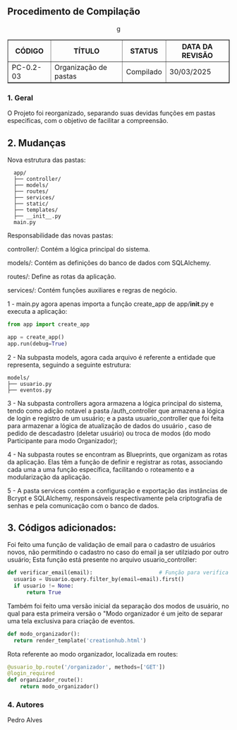 ## Procedimento de Compilação

<!-- Aqui fica o cabeçalho, onde teremos informações rápidas sobre as modificações do procedimento-->
<div align="center">
    <table border="1">
        <thead>g
            <tr>
                <th><strong>CÓDIGO</stron></th>
                <th><strong>TÍTULO</strong></th>
                <th><strong>STATUS</strong></th>
                <th><strong>DATA DA REVISÃO</strong></th>
            </tr>
        </thead>
        <tbody>
            <tr>
                <td>PC-0.2-03</td>
                <td>Organização de pastas</td>
                <td>Compilado</td>
                <td>30/03/2025</td>
            </tr>
        </tbody>
    </table>
</div>

### 1. Geral
O Projeto foi reorganizado, separando suas devidas funções em pastas especificas, com o objetivo de facilitar a compreensão.


## 2. Mudanças

Nova estrutura das pastas:
```
  app/
  ├── controller/
  ├── models/
  ├── routes/
  ├── services/
  ├── static/
  ├── templates/
  ├── __init__.py
  main.py
```

Responsabilidade das novas pastas:

  controller/: Contém a lógica principal do sistema.
  
  models/: Contém as definições do banco de dados com SQLAlchemy.
  
  routes/: Define as rotas da aplicação.
  
  services/: Contém funções auxiliares e regras de negócio.

  1 -  main.py agora apenas importa a função create_app de app/__init__.py e executa a aplicação:

  ```Python
  from app import create_app
  
  app = create_app()
  app.run(debug=True)
  ```

  2 - Na subpasta models, agora cada arquivo é referente a entidade que representa, seguindo a seguinte estrutura:
  ```
  models/
  ├── usuario.py
  ├── eventos.py
   ```
  3 - Na subpasta controllers agora armazena a lógica principal do sistema, tendo como adição notavel a pasta /auth_controller que armazena a lógica de login e registro de um usuário; e a pasta usuario_controller que foi feita para armazenar a lógica
de atualização de dados do usuário , caso de pedido de descadastro (deletar usuário) ou troca de modos (do modo Participante para modo Organizador);

  4 - Na subpasta routes se encontram as Blueprints, que organizam as rotas da aplicação. Elas têm a função de definir e registrar as rotas, associando cada uma a uma função específica, facilitando o roteamento e a modularização da aplicação.

  5 - A pasta services contém a configuração e exportação das instâncias de Bcrypt e SQLAlchemy, responsáveis respectivamente pela criptografia de senhas e pela comunicação com o banco de dados. 

## 3. Códigos adicionados:
  Foi feito uma função de validação de email para o cadastro de usuários novos, não permitindo o cadastro no caso do email ja ser utilziado por outro usuário;
  Esta função está presente no arquivo usuario_controller:
  ```Python
def verificar_email(email):                     # Função para verifica se o email já foi cadastrado;
    usuario = Usuario.query.filter_by(email=email).first()
    if usuario != None:
        return True
  ```

  Também foi feito uma versão inicial da separação dos modos de usuário, no qual para esta primeira versão o "Modo organizador é um jeito de separar uma tela exclusiva para criação de eventos.
  ```Python
  def modo_organizador():
    return render_template('creationhub.html')
  ```
  Rota referente ao modo organizador, localizada em routes:
  ```Python
  @usuario_bp.route('/organizador', methods=['GET'])
  @login_required
  def organizador_route():
      return modo_organizador()
   ```


### 4. Autores
Pedro Alves
